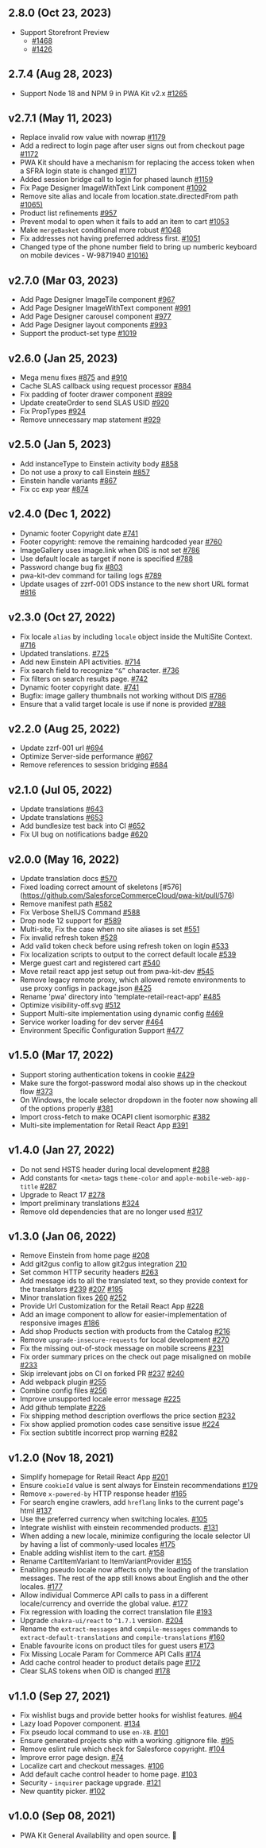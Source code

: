 ## 2.8.0 (Oct 23, 2023)
-   Support Storefront Preview
    - [#1468](https://github.com/SalesforceCommerceCloud/pwa-kit/pull/1468)
    - [#1426](https://github.com/SalesforceCommerceCloud/pwa-kit/pull/1426)

## 2.7.4 (Aug 28, 2023)
-   Support Node 18 and NPM 9 in PWA Kit v2.x [#1265](https://github.com/SalesforceCommerceCloud/pwa-kit/pull/1265)

## v2.7.1 (May 11, 2023)

-   Replace invalid row value with nowrap [#1179](https://github.com/SalesforceCommerceCloud/pwa-kit/pull/1179)
-   Add a redirect to login page after user signs out from checkout page [#1172](https://github.com/SalesforceCommerceCloud/pwa-kit/pull/1172)
-   PWA Kit should have a mechanism for replacing the access token when a SFRA login state is changed [#1171](https://github.com/SalesforceCommerceCloud/pwa-kit/pull/1171)
-   Added session bridge call to login for phased launch [#1159](https://github.com/SalesforceCommerceCloud/pwa-kit/pull/1159)
-   Fix Page Designer ImageWithText Link component [#1092](https://github.com/SalesforceCommerceCloud/pwa-kit/pull/1092)
-   Remove site alias and locale from location.state.directedFrom path [#1065)](https://github.com/SalesforceCommerceCloud/pwa-kit/pull/1065)
-   Product list refinements [#957](https://github.com/SalesforceCommerceCloud/pwa-kit/pull/957)
-   Prevent modal to open when it fails to add an item to cart [#1053](https://github.com/SalesforceCommerceCloud/pwa-kit/pull/1053)
-   Make `mergeBasket` conditional more robust [#1048](https://github.com/SalesforceCommerceCloud/pwa-kit/pull/1048)
-   Fix addresses not having preferred address first. [#1051](https://github.com/SalesforceCommerceCloud/pwa-kit/pull/1051)
-   Changed type of the phone number field to bring up numberic keyboard on mobile devices - W-9871940 [#1016)](https://github.com/SalesforceCommerceCloud/pwa-kit/pull/1016)

## v2.7.0 (Mar 03, 2023)

-   Add Page Designer ImageTile component [#967](https://github.com/SalesforceCommerceCloud/pwa-kit/pull/967)
-   Add Page Designer ImageWithText component [#991](https://github.com/SalesforceCommerceCloud/pwa-kit/pull/991)
-   Add Page Designer carousel component [#977](https://github.com/SalesforceCommerceCloud/pwa-kit/pull/977)
-   Add Page Designer layout components [#993](https://github.com/SalesforceCommerceCloud/pwa-kit/pull/993)
-   Support the product-set type [#1019](https://github.com/SalesforceCommerceCloud/pwa-kit/pull/1019)

## v2.6.0 (Jan 25, 2023)

-   Mega menu fixes [#875](https://github.com/SalesforceCommerceCloud/pwa-kit/pull/875) and [#910](https://github.com/SalesforceCommerceCloud/pwa-kit/pull/910)
-   Cache SLAS callback using request processor [#884](https://github.com/SalesforceCommerceCloud/pwa-kit/pull/884)
-   Fix padding of footer drawer component [#899](https://github.com/SalesforceCommerceCloud/pwa-kit/pull/899)
-   Update createOrder to send SLAS USID [#920](https://github.com/SalesforceCommerceCloud/pwa-kit/pull/920)
-   Fix PropTypes [#924](https://github.com/SalesforceCommerceCloud/pwa-kit/pull/924)
-   Remove unnecessary map statement [#929](https://github.com/SalesforceCommerceCloud/pwa-kit/pull/929)

## v2.5.0 (Jan 5, 2023)

-   Add instanceType to Einstein activity body [#858](https://github.com/SalesforceCommerceCloud/pwa-kit/pull/858)
-   Do not use a proxy to call Einstein [#857](https://github.com/SalesforceCommerceCloud/pwa-kit/pull/857)
-   Einstein handle variants [#867](https://github.com/SalesforceCommerceCloud/pwa-kit/pull/867)
-   Fix cc exp year [#874](https://github.com/SalesforceCommerceCloud/pwa-kit/pull/874)

## v2.4.0 (Dec 1, 2022)

-   Dynamic footer Copyright date [#741](https://github.com/SalesforceCommerceCloud/pwa-kit/pull/741)
-   Footer copyright: remove the remaining hardcoded year [#760](https://github.com/SalesforceCommerceCloud/pwa-kit/pull/760)
-   ImageGallery uses image.link when DIS is not set [#786](https://github.com/SalesforceCommerceCloud/pwa-kit/pull/786)
-   Use default locale as target if none is specified [#788](https://github.com/SalesforceCommerceCloud/pwa-kit/pull/788)
-   Password change bug fix [#803](https://github.com/SalesforceCommerceCloud/pwa-kit/pull/803)
-   pwa-kit-dev command for tailing logs [#789](https://github.com/SalesforceCommerceCloud/pwa-kit/pull/789)
-   Update usages of zzrf-001 ODS instance to the new short URL format [#816](https://github.com/SalesforceCommerceCloud/pwa-kit/pull/816)

## v2.3.0 (Oct 27, 2022)

-   Fix locale `alias` by including `locale` object inside the MultiSite Context. [#716](https://github.com/SalesforceCommerceCloud/pwa-kit/pull/716)
-   Updated translations. [#725](https://github.com/SalesforceCommerceCloud/pwa-kit/pull/725)
-   Add new Einstein API activities. [#714](https://github.com/SalesforceCommerceCloud/pwa-kit/pull/714)
-   Fix search field to recognize `“&”` character. [#736](https://github.com/SalesforceCommerceCloud/pwa-kit/pull/736)
-   Fix filters on search results page. [#742](https://github.com/SalesforceCommerceCloud/pwa-kit/pull/742)
-   Dynamic footer copyright date. [#741](https://github.com/SalesforceCommerceCloud/pwa-kit/pull/741)
-   Bugfix: image gallery thumbnails not working without DIS [#786](https://github.com/SalesforceCommerceCloud/pwa-kit/pull/786)
-   Ensure that a valid target locale is use if none is provided [#788](https://github.com/SalesforceCommerceCloud/pwa-kit/pull/788)

## v2.2.0 (Aug 25, 2022)

-   Update zzrf-001 url [#694](https://github.com/SalesforceCommerceCloud/pwa-kit/pull/694)
-   Optimize Server-side performance [#667](https://github.com/SalesforceCommerceCloud/pwa-kit/pull/667)
-   Remove references to session bridging [#684](https://github.com/SalesforceCommerceCloud/pwa-kit/pull/684)

## v2.1.0 (Jul 05, 2022)

-   Update translations [#643](https://github.com/SalesforceCommerceCloud/pwa-kit/pull/643)
-   Update translations [#653](https://github.com/SalesforceCommerceCloud/pwa-kit/pull/653)
-   Add bundlesize test back into CI [#652](https://github.com/SalesforceCommerceCloud/pwa-kit/pull/652)
-   Fix UI bug on notifications badge [#620](https://github.com/SalesforceCommerceCloud/pwa-kit/pull/620)

## v2.0.0 (May 16, 2022)

-   Update translation docs [#570](https://github.com/SalesforceCommerceCloud/pwa-kit/pull/570)
-   Fixed loading correct amount of skeletons [#576] (https://github.com/SalesforceCommerceCloud/pwa-kit/pull/576)
-   Remove manifest path [#582](https://github.com/SalesforceCommerceCloud/pwa-kit/pull/582)
-   Fix Verbose ShellJS Command [#588](https://github.com/SalesforceCommerceCloud/pwa-kit/pull/588)
-   Drop node 12 support for [#589](https://github.com/SalesforceCommerceCloud/pwa-kit/pull/589)
-   Multi-site, Fix the case when no site aliases is set [#551](https://github.com/SalesforceCommerceCloud/pwa-kit/pull/551)
-   Fix invalid refresh token [#528](https://github.com/SalesforceCommerceCloud/pwa-kit/pull/528)
-   Add valid token check before using refresh token on login [#533](https://github.com/SalesforceCommerceCloud/pwa-kit/pull/533)
-   Fix localization scripts to output to the correct default locale [#539](https://github.com/SalesforceCommerceCloud/pwa-kit/pull/539)
-   Merge guest cart and registered cart [#540](https://github.com/SalesforceCommerceCloud/pwa-kit/pull/540)
-   Move retail react app jest setup out from pwa-kit-dev [#545](https://github.com/SalesforceCommerceCloud/pwa-kit/pull/545)
-   Remove legacy remote proxy, which allowed remote environments to use proxy configs in package.json [#425](https://github.com/SalesforceCommerceCloud/pwa-kit/pull/425)
-   Rename 'pwa' directory into 'template-retail-react-app' [#485](https://github.com/SalesforceCommerceCloud/pwa-kit/pull/485)
-   Optimize visibility-off.svg [#512](https://github.com/SalesforceCommerceCloud/pwa-kit/pull/512)
-   Support Multi-site implementation using dynamic config [#469](https://github.com/SalesforceCommerceCloud/pwa-kit/pull/469)
-   Service worker loading for dev server [#464](https://github.com/SalesforceCommerceCloud/pwa-kit/pull/464)
-   Environment Specific Configuration Support [#477](https://github.com/SalesforceCommerceCloud/pwa-kit/pull/447)

## v1.5.0 (Mar 17, 2022)

-   Support storing authentication tokens in cookie [#429](https://github.com/SalesforceCommerceCloud/pwa-kit/pull/429)
-   Make sure the forgot-password modal also shows up in the checkout flow [#373](https://github.com/SalesforceCommerceCloud/pwa-kit/pull/373)
-   On Windows, the locale selector dropdown in the footer now showing all of the options properly [#381](https://github.com/SalesforceCommerceCloud/pwa-kit/pull/381)
-   Import cross-fetch to make OCAPI client isomorphic [#382](https://github.com/SalesforceCommerceCloud/pwa-kit/pull/382)
-   Multi-site implementation for Retail React App [#391](https://github.com/SalesforceCommerceCloud/pwa-kit/pull/391)

## v1.4.0 (Jan 27, 2022)

-   Do not send HSTS header during local development [#288](https://github.com/SalesforceCommerceCloud/pwa-kit/pull/288)
-   Add constants for `<meta>` tags `theme-color` and `apple-mobile-web-app-title` [#287](https://github.com/SalesforceCommerceCloud/pwa-kit/pull/287)
-   Upgrade to React 17 [#278](https://github.com/SalesforceCommerceCloud/pwa-kit/pull/278)
-   Import preliminary translations [#324](https://github.com/SalesforceCommerceCloud/pwa-kit/pull/324)
-   Remove old dependencies that are no longer used [#317](https://github.com/SalesforceCommerceCloud/pwa-kit/pull/317)

## v1.3.0 (Jan 06, 2022)

-   Remove Einstein from home page [#208](https://github.com/SalesforceCommerceCloud/pwa-kit/pull/208)
-   Add git2gus config to allow git2gus integration [210](https://github.com/SalesforceCommerceCloud/pwa-kit/pull/210)
-   Set common HTTP security headers [#263](https://github.com/SalesforceCommerceCloud/pwa-kit/pull/263)
-   Add message ids to all the translated text, so they provide context for the translators [#239](https://github.com/SalesforceCommerceCloud/pwa-kit/pull/239) [#207](https://github.com/SalesforceCommerceCloud/pwa-kit/pull/207) [#195](https://github.com/SalesforceCommerceCloud/pwa-kit/pull/195)
-   Minor translation fixes [260](https://github.com/SalesforceCommerceCloud/pwa-kit/pull/260) [#252](https://github.com/SalesforceCommerceCloud/pwa-kit/pull/252)
-   Provide Url Customization for the Retail React App [#228](https://github.com/SalesforceCommerceCloud/pwa-kit/pull/228/files)
-   Add an image component to allow for easier-implementation of responsive images [#186](https://github.com/SalesforceCommerceCloud/pwa-kit/pull/186)
-   Add shop Products section with products from the Catalog [#216](https://github.com/SalesforceCommerceCloud/pwa-kit/pull/216)
-   Remove `upgrade-insecure-requests` for local development [#270](https://github.com/SalesforceCommerceCloud/pwa-kit/pull/270)
-   Fix the missing out-of-stock message on mobile screens [#231](https://github.com/SalesforceCommerceCloud/pwa-kit/pull/231)
-   Fix order summary prices on the check out page misaligned on mobile [#233](https://github.com/SalesforceCommerceCloud/pwa-kit/pull/233)
-   Skip irrelevant jobs on CI on forked PR [#237](https://github.com/SalesforceCommerceCloud/pwa-kit/pull/237) [#240](https://github.com/SalesforceCommerceCloud/pwa-kit/pull/240)
-   Add webpack plugin [#255](https://github.com/SalesforceCommerceCloud/pwa-kit/pull/255)
-   Combine config files [#256](https://github.com/SalesforceCommerceCloud/pwa-kit/pull/256)
-   Improve unsupported locale error message [#225](https://github.com/SalesforceCommerceCloud/pwa-kit/pull/225)
-   Add github template [#226](https://github.com/SalesforceCommerceCloud/pwa-kit/pull/226)
-   Fix shipping method description overflows the price section [#232](https://github.com/SalesforceCommerceCloud/pwa-kit/pull/232)
-   Fix show applied promotion codes case sensitive issue [#224](https://github.com/SalesforceCommerceCloud/pwa-kit/pull/224)
-   Fix section subtitle incorrect prop warning [#282](https://github.com/SalesforceCommerceCloud/pwa-kit/pull/282)

## v1.2.0 (Nov 18, 2021)

-   Simplify homepage for Retail React App [#201](https://github.com/SalesforceCommerceCloud/pwa-kit/pull/201)
-   Ensure `cookieId` value is sent always for Einstein recommendations [#179](https://github.com/SalesforceCommerceCloud/pwa-kit/pull/179)
-   Remove `x-powered-by` HTTP response header [#165](https://github.com/SalesforceCommerceCloud/pwa-kit/pull/165)
-   For search engine crawlers, add `hreflang` links to the current page's html [#137](https://github.com/SalesforceCommerceCloud/pwa-kit/pull/137)
-   Use the preferred currency when switching locales. [#105](https://github.com/SalesforceCommerceCloud/pwa-kit/pull/105)
-   Integrate wishlist with einstein recommended products. [#131](https://github.com/SalesforceCommerceCloud/pwa-kit/pull/131)
-   When adding a new locale, minimize configuring the locale selector UI by having a list of commonly-used locales [#175](https://github.com/SalesforceCommerceCloud/pwa-kit/pull/175)
-   Enable adding wishlist item to the cart. [#158](https://github.com/SalesforceCommerceCloud/pwa-kit/pull/158)
-   Rename CartItemVariant to ItemVariantProvider [#155](https://github.com/SalesforceCommerceCloud/pwa-kit/pull/155)
-   Enabling pseudo locale now affects only the loading of the translation messages. The rest of the app still knows about English and the other locales. [#177](https://github.com/SalesforceCommerceCloud/pwa-kit/pull/177)
-   Allow individual Commerce API calls to pass in a different locale/currency and override the global value. [#177](https://github.com/SalesforceCommerceCloud/pwa-kit/pull/177)
-   Fix regression with loading the correct translation file [#193](https://github.com/SalesforceCommerceCloud/pwa-kit/pull/193)
-   Upgrade `chakra-ui/react` to `^1.7.1` version. [#204](https://github.com/SalesforceCommerceCloud/pwa-kit/pull/204)
-   Rename the `extract-messages` and `compile-messages` commands to `extract-default-translations` and `compile-translations` [#160](https://github.com/SalesforceCommerceCloud/pwa-kit/pull/160)
-   Enable favourite icons on product tiles for guest users [#173](https://github.com/SalesforceCommerceCloud/pwa-kit/pull/173)
-   Fix Missing Locale Param for Commerce API Calls [#174](https://github.com/SalesforceCommerceCloud/pwa-kit/pull/174)
-   Add cache control header to product details page [#172](https://github.com/SalesforceCommerceCloud/pwa-kit/pull/172)
-   Clear SLAS tokens when OID is changed [#178](https://github.com/SalesforceCommerceCloud/pwa-kit/pull/178)

## v1.1.0 (Sep 27, 2021)

-   Fix wishlist bugs and provide better hooks for wishlist features. [#64](https://github.com/SalesforceCommerceCloud/pwa-kit/pull/64)
-   Lazy load Popover component. [#134](https://github.com/SalesforceCommerceCloud/pwa-kit/pull/134)
-   Fix pseudo local command to use `en-XB`. [#101](https://github.com/SalesforceCommerceCloud/pwa-kit/pull/101)
-   Ensure generated projects ship with a working .gitignore file. [#95](https://github.com/SalesforceCommerceCloud/pwa-kit/pull/95)
-   Remove eslint rule which check for Salesforce copyright. [#104](https://github.com/SalesforceCommerceCloud/pwa-kit/pull/104)
-   Improve error page design. [#74](https://github.com/SalesforceCommerceCloud/pwa-kit/pull/74)
-   Localize cart and checkout messages. [#106](https://github.com/SalesforceCommerceCloud/pwa-kit/pull/106)
-   Add default cache control header to home page. [#103](https://github.com/SalesforceCommerceCloud/pwa-kit/pull/103)
-   Security - `inquirer` package upgrade. [#121](https://github.com/SalesforceCommerceCloud/pwa-kit/pull/121)
-   New quantity picker. [#102](https://github.com/SalesforceCommerceCloud/pwa-kit/pull/102)

## v1.0.0 (Sep 08, 2021)

-   PWA Kit General Availability and open source. 🎉
